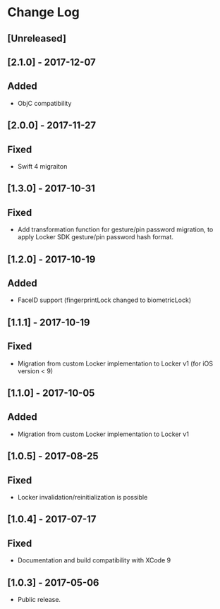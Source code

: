 # Change Log

## [Unreleased]

## [2.1.0] - 2017-12-07

## Added
- ObjC compatibility

## [2.0.0] - 2017-11-27

## Fixed
- Swift 4 migraiton

## [1.3.0] - 2017-10-31

## Fixed
- Add transformation function for gesture/pin password migration, to apply Locker SDK gesture/pin password hash format.

## [1.2.0] - 2017-10-19

## Added
- FaceID support (fingerprintLock changed to biometricLock)

## [1.1.1] - 2017-10-19

## Fixed
- Migration from custom Locker implementation to Locker v1 (for iOS version < 9)

## [1.1.0] - 2017-10-05

## Added
- Migration from custom Locker implementation to Locker v1

## [1.0.5] - 2017-08-25

## Fixed
- Locker invalidation/reinitialization is possible

## [1.0.4] - 2017-07-17

## Fixed
- Documentation and build compatibility with XCode 9

## [1.0.3] - 2017-05-06

- Public release.
